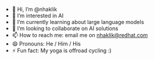 - 👋 Hi, I’m @nhaklik
- 👀 I’m interested in AI
- 🌱 I’m currently learning about large language models
- 💞️ I’m looking to collaborate on AI solutions
- 📫 How to reach me: email me on nhaklik@redhat.com
- 😄 Pronouns: He / Him / His
- ⚡ Fun fact: My yoga is offroad cycling :)

<!---
nhaklik/nhaklik is a ✨ special ✨ repository because its `README.md` (this file) appears on your GitHub profile.
You can click the Preview link to take a look at your changes.
--->
